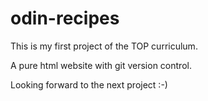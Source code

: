 # odin-recipes

This is my first project of the TOP curriculum.

A pure html website with git version control.

Looking forward to the next project :-)